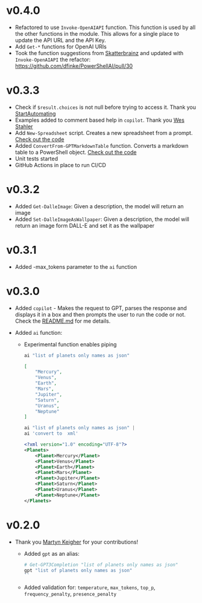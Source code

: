 # v0.4.0
- Refactored to use `Invoke-OpenAIAPI` function. This function is used by all the other functions in the module. This allows for a single place to update the API URL and the API Key. 
- Add `Get-*` functions for OpenAI URIs
- Took the function suggestions from [Skatterbrainz](https://github.com/Skatterbrainz) and updated with `Invoke-OpenAIAPI`  the refactor: https://github.com/dfinke/PowerShellAI/pull/30

# v0.3.3
- Check if `$result.choices` is not null before trying to access it. Thank you [StartAutomating](https://github.com/StartAutomating)
- Examples added to comment based help in `copilot`. Thank you [Wes Stahler](https://github.com/stahler)
- Add `New-Spreadsheet` script. Creates a new spreadsheet from a prompt. [Check out the code](Examples/Excel/New-Spreadsheet.ps1)
- Added `ConvertFrom-GPTMarkdownTable` function. Converts a markdown table to a PowerShell object. [Check out the code](Public/ConvertFrom-GPTMarkdownTable.ps1)
- Unit tests started
- GitHub Actions in place to run CI/CD

# v0.3.2
- Added `Get-DalleImage`: Given a description, the model will return an image
- Added `Set-DalleImageAsWallpaper`: Given a description, the model will return an image form DALL-E and set it as the wallpaper

# v0.3.1
- Added -max_tokens parameter to the `ai` function

# v0.3.0
- Added `copilot` - Makes the request to GPT, parses the response and displays it in a box and then prompts the user to run the code or not. Check the [README.md](README.md) for me details.

- Added `ai` function:
    - Experimental function enables piping

        ```powershell
        ai "list of planets only names as json"
        ```
    
        ```json
        [
            "Mercury",
            "Venus",
            "Earth",
            "Mars",
            "Jupiter",
            "Saturn",
            "Uranus",
            "Neptune"
        ]
        ```
    
        ```powershell
        ai "list of planets only names as json" |
        ai 'convert to  xml'
        ```

        ```xml
        <?xml version="1.0" encoding="UTF-8"?>
        <Planets>
            <Planet>Mercury</Planet>
            <Planet>Venus</Planet>
            <Planet>Earth</Planet>
            <Planet>Mars</Planet>
            <Planet>Jupiter</Planet>
            <Planet>Saturn</Planet>
            <Planet>Uranus</Planet>
            <Planet>Neptune</Planet>
        </Planets>
        ```        
        
# v0.2.0

- Thank you [Martyn Keigher](https://github.com/MartynKeigher) for your contributions!
    - Added `gpt` as an alias:
    
        ```powershell
        # Get-GPT3Completion "list of planets only names as json"
        gpt "list of planets only names as json"
        ``

    - Added validation for: `temperature`, `max_tokens`, `top_p`, `frequency_penalty`, `presence_penalty`
